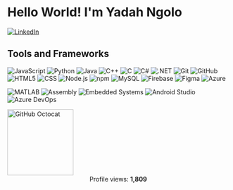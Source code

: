 # Hello World! I'm Yadah Ngolo

[![LinkedIn](https://img.shields.io/badge/LinkedIn-blue?logo=linkedin)](https://www.linkedin.com/in/yadah-ngolo-b866501b3/)


## Tools and Frameworks

![JavaScript](https://img.shields.io/badge/-JavaScript-black?logo=javascript)
![Python](https://img.shields.io/badge/-Python-black?logo=python)
![Java](https://img.shields.io/badge/-Java-black?logo=java)
![C++](https://img.shields.io/badge/-C++-black?logo=c%2B%2B)
![C](https://img.shields.io/badge/-C-black?logo=c)
![C#](https://img.shields.io/badge/-C%23-black?logo=c-sharp)
![.NET](https://img.shields.io/badge/-.NET-black?logo=dotnet)
![Git](https://img.shields.io/badge/-Git-black?logo=git)
![GitHub](https://img.shields.io/badge/-GitHub-black?logo=github)
![HTML5](https://img.shields.io/badge/-HTML5-black?logo=html5)
![CSS](https://img.shields.io/badge/-CSS3-black?logo=css3)
![Node.js](https://img.shields.io/badge/-Node.js-black?logo=node.js)
![npm](https://img.shields.io/badge/-npm-black?logo=npm)
![MySQL](https://img.shields.io/badge/-MySQL-black?logo=mysql)
![Firebase](https://img.shields.io/badge/-Firebase-black?logo=firebase)
![Figma](https://img.shields.io/badge/-Figma-black?logo=figma)
![Azure](https://img.shields.io/badge/-Azure-black?logo=microsoft-azure)

![MATLAB](https://img.shields.io/badge/-MATLAB-black?logo=mathworks)
![Assembly](https://img.shields.io/badge/-Assembly-black)
![Embedded Systems](https://img.shields.io/badge/-Embedded%20Systems-black)
![Android Studio](https://img.shields.io/badge/-Android%20Studio-black?logo=android-studio)
![Azure DevOps](https://img.shields.io/badge/-Azure%20DevOps-black?logo=azure-devops)



<img src="https://github.githubassets.com/images/icons/emoji/octocat.png" alt="GitHub Octocat" width="150" />

<div style="text-align:center;">
   Profile views: <strong>1,809</strong>
</div>
